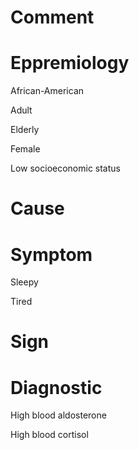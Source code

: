 # Comment

# Eppremiology

African-American

Adult

Elderly

Female

Low socioeconomic status

# Cause

# Symptom

Sleepy

Tired

# Sign

# Diagnostic

High blood aldosterone

High blood cortisol
